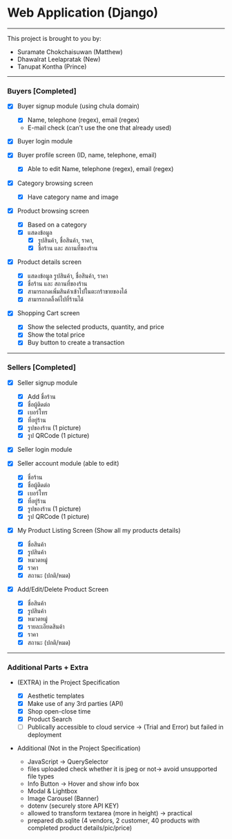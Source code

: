 # Web Application (Django)

---

This project is brought to you by:

* Suramate Chokchaisuwan (Matthew)
* Dhawalrat Leelapratak (New)
* Tanupat Kontha (Prince)

---

### Buyers [Completed]

- [X] Buyer signup module (using chula domain)

  - [X] Name, telephone (regex), email (regex)

  * E-mail check (can't use the one that already used)
- [X] Buyer login module
- [X] Buyer profile screen (ID, name, telephone, email)

  - [X] Able to edit Name, telephone (regex), email (regex)
- [X] Category browsing screen

  - [X] Have category name and image
- [X] Product browsing screen

  - [X] Based on a category
  - [X] แสดงข้อมูล
    - [X] รูปสินค้า, ชื่อสินค้า, ราคา,
    - [X] ชื่อร้าน และ สถานที่ของร้าน
- [X] Product details screen

  - [X] แสดงข้อมูล รูปสินค้า, ชื่อสินค้า, ราคา
  - [X] ชื่อร้าน และ สถานที่ของร้าน
  - [X] สามารถกดเพิ่มสินค้าเข้าไปในตะกร้าขายของได้
  - [X] สามารถกดลิ้งค์ไปที่ร้านได้
- [X] Shopping Cart screen

  - [X] Show the selected products, quantity, and price
  - [X] Show the total price
  - [X] Buy button to create a transaction

---

### Sellers [Completed]

- [X] Seller signup module

  - [X] Add ชื่อร้าน
  - [X] ชื่อผู้ติดต่อ
  - [X] เบอร์โทร
  - [X] ที่อยู่ร้าน
  - [X] รูปของร้าน (1 picture)
  - [X] รูป QRCode (1 picture)
- [X] Seller login module
- [X] Seller account module (able to edit)

  - [X] ชื่อร้าน
  - [X] ชื่อผู้ติดต่อ
  - [X] เบอร์โทร
  - [X] ที่อยู่ร้าน
  - [X] รูปของร้าน (1 picture)
  - [X] รูป QRCode (1 picture)
- [X] My Product Listing Screen (Show all my products details)

  - [X] ชื่อสินค้า
  - [X] รูปสินค้า
  - [X] หมวดหมู่
  - [X] ราคา
  - [X] สถานะ (ปกติ/หมด)
- [X] Add/Edit/Delete Product Screen

  - [X] ชื่อสินค้า
  - [X] รูปสินค้า
  - [X] หมวดหมู่
  - [X] รายละเอียดสินค้า
  - [X] ราคา
  - [X] สถานะ (ปกติ/หมด)

---
### Additional Parts + Extra

* (EXTRA) in the Project Specification

  - [X] Aesthetic templates
  - [X] Make use of any 3rd parties (API)
  - [X] Shop open-close time
  - [X] Product Search
  - [ ] Publically accessible to cloud service
    -> (Trial and Error) but failed in deployment
* Additional (Not in the Project Specification)

  * JavaScript -> QuerySelector
  * files uploaded check whether it is jpeg or not-> avoid unsupported file types
  * Info Button -> Hover and show info box
  * Modal & Lightbox
  * Image Carousel (Banner)
  * dotenv (securely store API KEY)
  * allowed to transform textarea (more in height) -> practical
  * prepared db.sqlite (4 vendors, 2 customer, 40 products with completed product details/pic/price)

